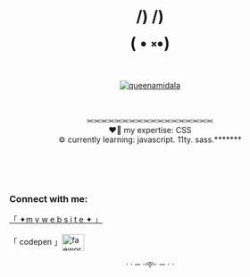 
<h1 align="center">/) /)<br>
( • ༝•)<br>
</h1>




<p align="center"> <a href="https://twitter.com/queenamidala" target="blank"><img src="https://img.shields.io/twitter/follow/queenamidala?logo=twitter&style=for-the-badge" alt="queenamidala" /></a> </p><br>
<p align="center">⫘⫘⫘⫘⫘⫘⫘⫘⫘⫘⫘⫘⫘⫘⫘⫘⫘⫘<br>
❤️‍🔥 my expertise: CSS<br>
⚙️ currently learning: javascript. 11ty. sass.*******<br></p><br><br><br>



<h3 align="left">Connect with me:</h3>
<p align="left">
  <a href="https://fae.works">「 ✦m y   w e b s i t e ✦ 」</a><br><br>
「 codepen 」<a href="https://codepen.io/faeworks" target="blank"><img align="center" src="https://raw.githubusercontent.com/rahuldkjain/github-profile-readme-generator/master/src/images/icons/Social/codepen.svg" alt="faeworks" height="30" width="40" /></a></p>
<p align="center">
· · ─ ·𖥸· ─ · ·
</p>
